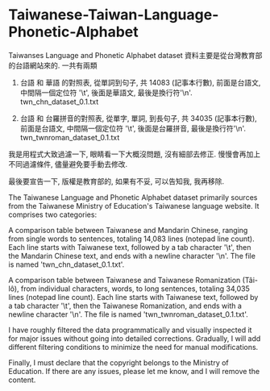 # Taiwanese-Taiwan-Language-Phonetic-Alphabet
Taiwanses Language and Phonetic Alphabet dataset
資料主要是從台灣教育部的台語網站來的. 一共有兩類
1. 台語 和 華語 的對照表, 從單詞到句子, 共 14083 (記事本行數), 前面是台語文, 中間隔一個定位符 '\t', 後面是華語文, 最後是換行符'\n'.
twn_chn_dataset_0.1.txt

2. 台語 和 台羅拼音的對照表, 從單字, 單詞, 到長句子, 共 34035 (記事本行數), 前面是台語文, 中間隔一個定位符 '\t', 後面是台羅拼音, 最後是換行符'\n'.
twn_twnroman_dataset_0.1.txt

我是用程式大致過濾一下, 眼睛看一下大概沒問題, 沒有細部去修正. 慢慢會再加上不同過濾條件, 儘量避免要手動去修改. 

最後要宣告一下, 版權是教育部的, 如果有不妥, 可以告知我, 我再移除.

The Taiwanese Language and Phonetic Alphabet dataset primarily sources from the Taiwanese Ministry of Education's Taiwanese language website. It comprises two categories:

A comparison table between Taiwanese and Mandarin Chinese, ranging from single words to sentences, totaling 14,083 lines (notepad line count). Each line starts with Taiwanese text, followed by a tab character '\t', then the Mandarin Chinese text, and ends with a newline character '\n'. The file is named 'twn_chn_dataset_0.1.txt'.

A comparison table between Taiwanese and Taiwanese Romanization (Tâi-lô), from individual characters, words, to long sentences, totaling 34,035 lines (notepad line count). Each line starts with Taiwanese text, followed by a tab character '\t', then the Taiwanese Romanization, and ends with a newline character '\n'. The file is named 'twn_twnroman_dataset_0.1.txt'.

I have roughly filtered the data programmatically and visually inspected it for major issues without going into detailed corrections. Gradually, I will add different filtering conditions to minimize the need for manual modifications.

Finally, I must declare that the copyright belongs to the Ministry of Education. If there are any issues, please let me know, and I will remove the content.
